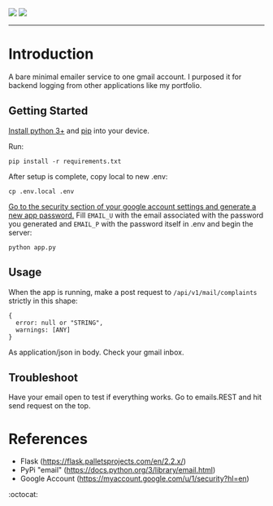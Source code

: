 ![](https://img.shields.io/badge/Flask-000000?style=for-the-badge&logo=flask&logoColor=white)
![](https://img.shields.io/badge/Gmail-D14836?style=for-the-badge&logo=gmail&logoColor=white)
***
# Introduction
A bare minimal emailer service to one gmail account. I purposed it for backend logging from other applications like my portfolio.

## Getting Started
[Install python 3+](https://www.python.org/) and [pip](https://pypi.org/project/pip/) into your device. 

Run:
```
pip install -r requirements.txt
```

After setup is complete, copy local to new .env:
```
cp .env.local .env
```

[Go to the security section of your google account settings and generate a new app password.](https://myaccount.google.com/u/1/security?hl=en) Fill `EMAIL_U` with the email associated with the password you generated and `EMAIL_P` with the password itself in .env and begin the server:
```
python app.py
```

## Usage
When the app is running, make a post request to `/api/v1/mail/complaints` strictly in this shape:
```
{
  error: null or "STRING",
  warnings: [ANY]
}
```
As application/json in body. Check your gmail inbox.

## Troubleshoot
Have your email open to test if everything works. Go to emails.REST and hit send request on the top. 

# References
- Flask (https://flask.palletsprojects.com/en/2.2.x/)
- PyPi "email" (https://docs.python.org/3/library/email.html)
- Google Account (https://myaccount.google.com/u/1/security?hl=en)

:octocat:

<!-- https://dvj70ijwahy8c.cloudfront.net/logger-microservice/icon | [{"description": "Request accepts JSON in any format. The service uses this as body to send to email designation.", "image": "https://dvj70ijwahy8c.cloudfront.net/logger-microservice/slides/image_0"}, {"description": "Before response and sent to email, it waits 20 seconds to accumilate more possible logs in order to send in one shot.", "image": "https://dvj70ijwahy8c.cloudfront.net/logger-microservice/slides/image_1"}] -->


